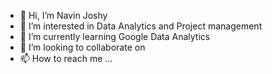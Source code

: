 - 👋 Hi, I’m Navin Joshy
- 👀 I’m interested in Data Analytics and Project management
- 🌱 I’m currently learning Google Data Analytics
- 💞️ I’m looking to collaborate on 
- 📫 How to reach me ...

<!---
NavinJ32/NavinJ32 is a ✨ special ✨ repository because its `README.md` (this file) appears on your GitHub profile.
You can click the Preview link to take a look at your changes.
--->
